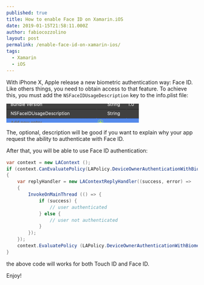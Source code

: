 ```yaml
---
published: true
title: How to enable Face ID on Xamarin.iOS
date: 2019-01-15T21:58:11.000Z
author: fabiocozzolino
layout: post
permalink: /enable-face-id-on-xamarin-ios/
tags:
  - Xamarin
  - iOS
---
```

With iPhone X, Apple release a new biometric authentication way: Face ID. Like others things, you need to obtain access to that feature. To achieve this, you must add the `NSFaceIDUsageDescription` key to the info.plist file:

![Enable FaceId](/assets/img/faceid-enabled.png)

The, optional, description will be good if you want to explain why your app request the ability to authenticate with Face ID.

After that, you will be able to use Face ID authentication:

```csharp
var context = new LAContext ();
if (context.CanEvaluatePolicy(LAPolicy.DeviceOwnerAuthenticationWithBiometrics, out AuthError))
{
    var replyHandler = new LAContextReplyHandler((success, error) => 
    {
		InvokeOnMainThread (() => {
			if (success) {
			  	// user authenticated
			} else {
        		// user not authenticated
    		}
        });
    });
    context.EvaluatePolicy (LAPolicy.DeviceOwnerAuthenticationWithBiometrics, "Authenticate", replyHandler);
}
```

the above code will works for both Touch ID and Face ID.

Enjoy!


